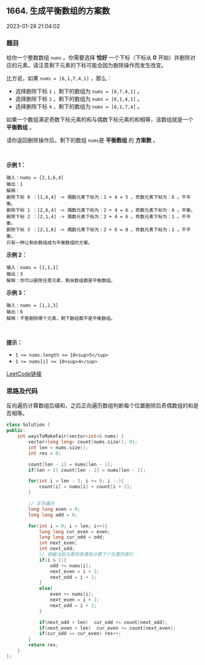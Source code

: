 ## 1664. 生成平衡数组的方案数

2023-01-28 21:04:02

### 题目

给你一个整数数组 ``nums`` 。你需要选择 **恰好** 一个下标（下标从 **0** 开始）并删除对应的元素。请注意剩下元素的下标可能会因为删除操作而发生改变。

比方说，如果 ``nums = [6,1,7,4,1]`` ，那么：


- 选择删除下标 ``1`` ，剩下的数组为 ``nums = [6,7,4,1]`` 。
- 选择删除下标 ``2`` ，剩下的数组为 ``nums = [6,1,4,1]`` 。
- 选择删除下标 ``4`` ，剩下的数组为 ``nums = [6,1,7,4]`` 。


如果一个数组满足奇数下标元素的和与偶数下标元素的和相等，该数组就是一个 **平衡数组** 。

请你返回删除操作后，剩下的数组 ``nums``是 **平衡数组** 的 **方案数** 。

 

**示例 1：**

```
输入：nums = [2,1,6,4]
输出：1
解释：
删除下标 0 ：[1,6,4] -> 偶数元素下标为：1 + 4 = 5 。奇数元素下标为：6 。不平衡。
删除下标 1 ：[2,6,4] -> 偶数元素下标为：2 + 4 = 6 。奇数元素下标为：6 。平衡。
删除下标 2 ：[2,1,4] -> 偶数元素下标为：2 + 4 = 6 。奇数元素下标为：1 。不平衡。
删除下标 3 ：[2,1,6] -> 偶数元素下标为：2 + 6 = 8 。奇数元素下标为：1 。不平衡。
只有一种让剩余数组成为平衡数组的方案。
```

**示例 2：**

```
输入：nums = [1,1,1]
输出：3
解释：你可以删除任意元素，剩余数组都是平衡数组。
```

**示例 3：**

```
输入：nums = [1,2,3]
输出：0
解释：不管删除哪个元素，剩下数组都不是平衡数组。
```

 

**提示：**


- ``1 <= nums.length <= 10<sup>5</sup>``
- ``1 <= nums[i] <= 10<sup>4</sup>``



[LeetCode链接](https://leetcode-cn.com/problems/ways-to-make-a-fair-array/)

### 思路及代码

反向遍历计算数组后缀和，之后正向遍历数组判断每个位置删除后奇偶数组的和是否相等。

```cpp
class Solution {
public:
    int waysToMakeFair(vector<int>& nums) {
        vector<long long> count(nums.size(), 0);
        int len = nums.size();
        int res = 0;

        count[len - 1] = nums[len - 1];
        if(len > 1) count[len - 2] = nums[len - 2];

        for(int i = len - 3; i >= 0; i --){
            count[i] = nums[i] + count[i + 2];
        }

        // 正向遍历
        long long even = 0;
        long long odd = 0;

        for(int i = 0; i < len; i++){
            long long cur_even = even;
            long long cur_odd = odd;
            int next_even;
            int next_odd;
            // 根据当前元素的奇偶性计算下个位置的索引
            if(i & 1){
                odd += nums[i];
                next_even = i + 2;
                next_odd = i + 1;    
            }
            else{
                even += nums[i];
                next_even = i + 1;
                next_odd = i + 2;
            }

            if(next_odd < len)  cur_odd += count[next_odd];
            if(next_even < len)  cur_even += count[next_even];
            if(cur_odd == cur_even) res++;
        }
        return res;
    }
};
```